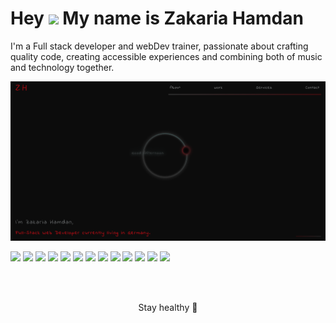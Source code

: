 # Hey <img src="https://media.giphy.com/media/M9gbBd9nbDrOTu1Mqx/giphy.gif" width="100"/> My name is Zakaria Hamdan
<p>I'm a Full stack developer and webDev trainer, passionate about crafting quality code, creating accessible experiences and combining both of music and technology together.</p> 


[![Header](https://github.com/ZakariaHn/ZakariaHn/blob/master/portfolioHome.png "Header")](https://zakaria-hamdan.onrender.com)

![](https://img.shields.io/badge/HTML5-informational?style=flat&logo=HTML5&logoColor=white&color=302683)
![](https://img.shields.io/badge/CSS3-informational?style=flat&logo=CSS3&logoColor=white&color=1572b6)
![](https://img.shields.io/badge/JavaScript-informational?style=flat&logo=JavaScript&logoColor=black&color=e5a00d)
![](https://img.shields.io/badge/Typescript-informational?style=flat&logo=Typescript&logoColor=white&color=3178C6)
![](https://img.shields.io/badge/React-informational?style=flat&logo=React&logoColor=black&color=61dafb)
![](https://img.shields.io/badge/Redux-informational?style=flat&logo=Redux&logoColor=white&color=764abc)
![](https://img.shields.io/badge/Next.js-informational?style=flat&logo=Next.js&logoColor=white&color=000000)
![](https://img.shields.io/badge/GraphQL-informational?style=flat&logo=GraphQL&logoColor=white&color=E132AA)
![](https://img.shields.io/badge/Node.js-informational?style=flat&logo=Node.js&logoColor=white&color=339933)
![](https://img.shields.io/badge/Express-informational?style=flat&logo=Express&logoColor=white&color=cb3837)
![](https://img.shields.io/badge/MongoDB-informational?style=flat&logo=MongoDB&logoColor=white&color=47a248)
![](https://img.shields.io/badge/SQL-informational?style=flat&logo=PostgreSQL&logoColor=white&color=30648D)
![](https://img.shields.io/badge/WebGl-informational?style=flat&logo=WebGl&logoColor=white&color=990000)

<br>
<br>
 
<p align="center">Stay healthy 🌿</p>






